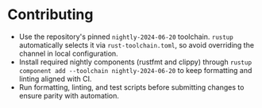 # Contributing

- Use the repository's pinned `nightly-2024-06-20` toolchain. `rustup` automatically selects it via `rust-toolchain.toml`, so avoid overriding the channel in local configuration.
- Install required nightly components (rustfmt and clippy) through `rustup component add --toolchain nightly-2024-06-20` to keep formatting and linting aligned with CI.
- Run formatting, linting, and test scripts before submitting changes to ensure parity with automation.
